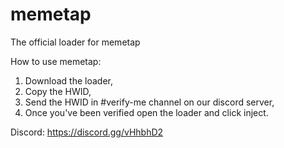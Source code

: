 # memetap
The official loader for memetap

How to use memetap:
1. Download the loader,
2. Copy the HWID,
3. Send the HWID in #verify-me channel on our discord server,
4. Once you've been verified open the loader and click inject.

Discord: https://discord.gg/vHhbhD2

